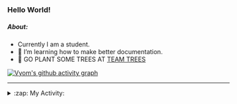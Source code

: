### Hello World!

##### About:
- Currently I am a student.
- 🌱 I’m learning how to make better documentation.
- 🌱 GO PLANT SOME TREES AT [TEAM TREES](https://teamtrees.org/)

[![Vyom's github activity graph](https://activity-graph.herokuapp.com/graph?username=Vyvy-vi)](https://github.com/ashutosh00710/github-readme-activity-graph)

---
<details>
  <summary>:zap: My Activity:</summary>
  
<!--START_SECTION:waka-->
![Code Time](http://img.shields.io/badge/Code%20Time-925%20hrs%2024%20mins-blue)

**I'm a Night 🦉** 

```text
🌞 Morning    93 commits     ███░░░░░░░░░░░░░░░░░░░░░░   13.34% 
🌆 Daytime    169 commits    ██████░░░░░░░░░░░░░░░░░░░   24.25% 
🌃 Evening    230 commits    ████████░░░░░░░░░░░░░░░░░   33.0% 
🌙 Night      205 commits    ███████░░░░░░░░░░░░░░░░░░   29.41%

```
📅 **I'm Most Productive on Sunday** 

```text
Monday       101 commits    ███░░░░░░░░░░░░░░░░░░░░░░   14.49% 
Tuesday      113 commits    ████░░░░░░░░░░░░░░░░░░░░░   16.21% 
Wednesday    89 commits     ███░░░░░░░░░░░░░░░░░░░░░░   12.77% 
Thursday     101 commits    ███░░░░░░░░░░░░░░░░░░░░░░   14.49% 
Friday       103 commits    ███░░░░░░░░░░░░░░░░░░░░░░   14.78% 
Saturday     73 commits     ██░░░░░░░░░░░░░░░░░░░░░░░   10.47% 
Sunday       117 commits    ████░░░░░░░░░░░░░░░░░░░░░   16.79%

```


📊 **This Week I Spent My Time On** 

```text
🔥 Editors: 
VS Code                  10 hrs 46 mins      █████████████████████████   100.0%

🐱‍💻 Projects: 
CSF                      4 hrs 39 mins       ██████████░░░░░░░░░░░░░░░   43.32% 
github-readme-youtube-car4 hrs 25 mins       ██████████░░░░░░░░░░░░░░░   41.09% 
TEA-onboarding-bot       36 mins             █░░░░░░░░░░░░░░░░░░░░░░░░   5.64% 
readme-typing-svg        28 mins             █░░░░░░░░░░░░░░░░░░░░░░░░   4.34% 
file-utils               20 mins             ░░░░░░░░░░░░░░░░░░░░░░░░░   3.19%

```


 Last Updated on 18/10/2022 03:57:06 UTC
<!--END_SECTION:waka-->
</details>
